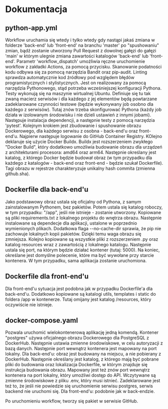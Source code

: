 # Dokumentacja
## python-app.yml
Workflow uruchamia się wtedy i tylko wtedy gdy nastąpi jakaś zmiana w folderze 'back-end' lub 'front-end' na branchu 'master' po "spushowaniu" zmian, bądź zostanie utworzony Pull Request z dowolnej gałęzi do gałęzi 'main' w którym ulegnie zmiana zawartości katalogów 'back-end' lub 'front-end'. Parametr 'workflow_dispatch' umożliwia ręczne uruchomienie workflow z zakładki Actions, za pomocą przycisku. Skanowanie podatności kodu odbywa się za pomocą narzędzia Bandit oraz pip-audit.
Linting sprawdza automatycznie kod źródłowy pod względem błędów programistycznych i stylistycznych. Jest on realizowany za pomocą narzędzia Pythonowego, stąd potrzeba wcześniejszej konfiguracji Pythona.
Testy wykonują się na maszynie wirtualnej Ubuntu. Definiuje się tu tak zwaną macierz serwisów i dla każdego z jej elementów będą powtarzane zadeklarowane czynności testowe (będzie wykonywany job osobno dla każdego z serwisów). Tutaj znów trzeba skonfigurować Pythona (każdy job działa w izolowanym środowisku i nie dzieli ustawień z innymi jobami). Następuje instalacja dependencji, a następnie testy z pomocą narzędzia 'pytest'. 
Kolejnym krokiem jest zbudowanie i spushowanie obrazu Dockerowego, dla każdego serwisu z osobna - back-end'u oraz front-end'u. Najpierw następuje logowanie do GitHub Container Registry. KOlejno deklaruje się użycie Docker Buildx. Buildx jest rozszerzeniem zwykłego "Docker Build", który dodatkowo umożliwia budowanie obrazu dla urządzeń z architekturami procesora: amd64 oraz arm64. Następnie określany jest katalog, z którego Docker będzie budował obraz (w tym przypadku dla każdego z katalogów - back-end oraz front-end - będzie szukał Dockerfile). Tagi obrazu w rejestrze charakteryzuje unikalny hash commita (zmienna github.sha). 

## Dockerfile dla back-end'u
Jako podstawowy obraz ustala się oficjalny od Pythona, z samym zainstalowanym Pythonem, bez pakietów. Potem ustala się katalog roboczy, w tym przypadku: "/app", jeśli nie istnieje - zostanie utworzony. Kopiowane są pliki requirements.txt z lokalnego projektu do wnętrza obrazu. Następnie instalowane są dependecje dla aplikacji, ustalone w poprzednio wymienionych plikach. Dodatkowa flaga --no-cache-dir sprawia, że pip nie zachowuje lokalnych kopii pakietów. Dzięki temu waga obrazu się zmniejsza. Kolejno kopiowane są wszystkie pliki z rozszerzeniem .py oraz katalog resources wraz z zawartością z lokalnego katalogu. Następnie ustala się port, na którym będzie działać kontener (tutaj: 5000). Na koniec, określane jest domyślne polecenie, które ma być wywołane przy starcie kontenera. W tym przypadku, sama aplikacja zostanie uruchomiona.

## Dockerfile dla front-end'u
Dla front-end'u sytuacja jest podobna jak w przypadku Dockerfile'a dla back-end'u. Dodatkowo kopiowane są katalogi utils, templates i static do foldera /app w kontenerze. Tutaj omijany jest katalog /resources, który oczywiście nie istnieje. 

## docker-compose.yaml
Pozwala uruchomić wielokontenerową aplikację jedną komendą. Kontener "postgres" używa oficjalnego obrazu Dockerowego dla PostgreSQL z DockerHub. Następnie ustawia zmienne środowiskowe, w celu autoryzacji z bazą danych. Następnie port wewnątrz kontenera jest mapowany na port lokalny.
Dla back-end'u: obraz jest budowany na miejscu, a nie pobierany z DockerHub. Następnie określany jest katalog, z którego mają być pobrane pliki do budowania oraz lokalizacja Dockerfile, w którym znajduje się instrukcja budowania obrazu. Mapowany jest też znów port wewnątrz kontenera na port lokalny, który umożliwi dostęp do API. Wczytywane są zmienne środowiskowe z pliku .env, który musi istnieć. Zadeklarowane jest też to, że jeśli nie powiedzie się uruchomienie serwisu postgres, serwis backend nie uruchomi się.
Dla front-end'u: podobnie jak w back-endzie. 


Po uruchomieniu workflow, tworzy się pakiet w serwisie GitHub.